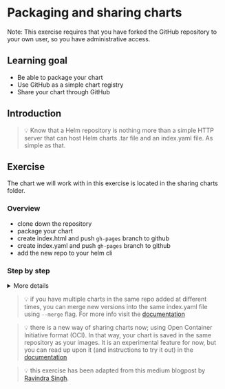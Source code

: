 # Packaging and sharing charts

Note: This exercise requires that you have forked the GitHub repository to your own user, so you have administrative access.

## Learning goal

- Be able to package your chart
- Use GitHub as a simple chart registry
- Share your chart through GitHub

## Introduction

> :bulb: Know that a Helm repository is nothing more than a simple HTTP server that can host Helm charts .tar file and an index.yaml file. As simple as that.

## Exercise

The chart we will work with in this exercise is located in the sharing charts folder.

### Overview

- clone down the repository
- package your chart
- create index.html and push `gh-pages` branch to github
- create index.yaml and push `gh-pages` branch to github
- add the new repo to your helm cli

### Step by step

<details>
      <summary>More details</summary>

**clone down the repository**

- In the helm-katas folder, make a new folder with your github handle as your name.
- Open a terminal into that folder, and clone down your forked repository.

> :bulb: make sure that the repo you are cloning down is your own, and not the eficode-academy one. Yours will have a URL like the following: https://github.com/yourusername/helm-katas where `yourusername` is replaced with your username.

**Package your chart**

- Package your chart with `helm package sentence-app`
- Move the package out to the root folder of your cloned repo

> :bulb: the path would be something like this: `/home/ubuntu/helm-katas/YourGHName/helm-katas`

**create index.html and push `gh-pages` branch to github**

- Add an empty index.html file in the root: `touch index.html`

> :bulb: this is for github to recognize this as a website and start serving it as content.

- Create a branch named `gh-pages` from the main branch, and check it out.
- Commit and push your new branch

<details>
      <summary>git help</summary>

- make sure you are in the folder `/home/ubuntu/helm-katas/YourGHName/helm-katas`
- create and check out a new branch called `gh-pages` by running: `git checkout -b gh-pages`
- type `git status` to see that you have two new files, your index file and the app in compressed format.
- add both files to git with with `git add index.html` and `git add sentence-app-0.1.0.tgz`
- commit both files with `git commit -m "made first gh page"`
- push them to Github with `git push --set-upstream origin gh-pages`

</details>

- go to 

</details>

> :bulb: if you have multiple charts in the same repo added at different times, you can merge new versions into the same index.yaml file using `--merge` flag. For more info visit the [documentation](https://helm.sh/docs/topics/chart_repository/#add-new-charts-to-an-existing-repository)

> :bulb: there is a new way of sharing charts now; using Open Container Initiative format (OCI). In that way, your chart is saved in the same repository as your images. It is an experimental feature for now, but you can read up upon it (and instructions to try it out) in the [documentation](https://helm.sh/docs/topics/registries/#enabling-oci-support)

> :bulb: this exercise has been adapted from this medium blogpost by [Ravindra Singh](https://medium.com/xebia-engineering/how-to-share-helm-chart-via-helm-repository-4cbfc7b1df90).